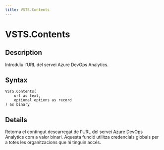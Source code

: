 ```yaml
---
title: VSTS.Contents
---
```


# VSTS.Contents


## Description

Introduïu l&#39;URL del servei Azure DevOps Analytics.


## Syntax

```powerquery
VSTS.Contents(
    url as text,
    optional options as record
) as binary
```


## Details

Retorna el contingut descarregat de l'URL del servei Azure DevOps Analytics com a valor binari. Aquesta funció utilitza credencials globals per a totes les organitzacions que hi tinguin accés.



